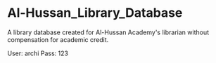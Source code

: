 # Al-Hussan_Library_Database
A library database created for Al-Hussan Academy's librarian without compensation for academic credit.

User: archi
Pass: 123
